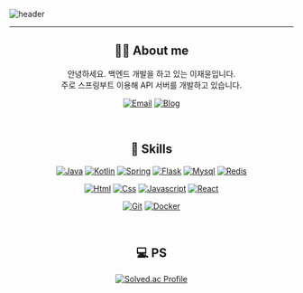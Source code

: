 ![header](https://capsule-render.vercel.app/api?type=waving&color=gradient&height=350&section=header&text=JaeYoonLee%20&fontSize=70)

<hr/>

<div align="center">

## 🙋🏻‍ ️About me
<p>안녕하세요. 백엔드 개발을 하고 있는 이재윤입니다. <br>
주로 스프링부트 이용해 API 서버를 개발하고 있습니다. <br>


[![Email](https://img.shields.io/badge/Email-EA4335?style=flat-square&logo=gmail&logoColor=white)](mailto:sosow0212@naver.com)
[![Blog](https://img.shields.io/badge/NaverBlog-gr?style=flat-square&logo=Naver&logoColor=white)](https://blog.naver.com/sosow0212)

 <br>

##  📖 Skills


[![Java](https://img.shields.io/badge/Java-teal?style=flat-square&logo=Java&logoColor=white)](#)
[![Kotlin](https://img.shields.io/badge/Kotlin-purple?style=flat-square&logo=Kotlin&logoColor=white)](#)
[![Spring](https://img.shields.io/badge/Spring-67AA3C?style=flat-square&logo=Spring&logoColor=white)](#)
[![Flask](https://img.shields.io/badge/Flask-white?style=flat-square&logo=Flask&logoColor=black)](#)
[![Mysql](https://img.shields.io/badge/Mysql-skyblue?style=flat-square&logo=Mysql&logoColor=black)](#)
[![Redis](https://img.shields.io/badge/Redis-red?style=flat-square&logo=Redis&logoColor=white)](#)


[![Html](https://img.shields.io/badge/HTML-red?style=flat-square&logo=HTML5&logoColor=white)](#)
[![Css](https://img.shields.io/badge/CSS-blue?style=flat-square&logo=css3&logoColor=white)](#)
[![Javascript](https://img.shields.io/badge/JavaScript-F7DF1E?style=flat-square&logo=JavaScript&logoColor=black)](#)
[![React](https://img.shields.io/badge/React-skyblue?style=flat-square&logo=React&logoColor=black)](#)

[![Git](https://img.shields.io/badge/Git-black?style=flat-square&logo=Git&logoColor=white)](#)
[![Docker](https://img.shields.io/badge/Docker-skyblue?style=flat-square&logo=docker&logoColor=blue)](#)

<br>

</div>

<div align="center">

## 💻 PS

[![Solved.ac Profile](http://mazassumnida.wtf/api/v2/generate_badge?boj=sosow0212)](https://solved.ac/sosow0212/)

</div>

